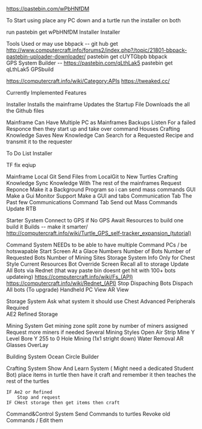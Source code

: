https://pastebin.com/wPbHNfDM

To Start using 
place any PC down 
and  a turtle
run the installer on both

run
    pastebin get wPbHNfDM Installer
    Installer


Tools Used or may use
bbpack -- git hub get http://www.computercraft.info/forums2/index.php?/topic/21801-bbpack-pastebin-uploader-downloader/
    pastebin get cUYTGbpb bbpack        
GPS System Builder --   https://pastebin.com/qLthLak5
    pastebin get qLthLak5 GPSbuild

https://computercraft.info/wiki/Category:APIs
https://tweaked.cc/

Currently Implemented Features

Installer
    Installs the mainframe
    Updates the Startup File
    Downloads the all the Github files

Mainframe
    Can Have Multiple PC as Mainframes
        Backups Listen For a failed Responce then they start up and take over command
    Houses Crafting Knowledge
        Saves New Knowledge
        Can Search for a Requested Recipe and transmit it to the requester


To Do List
Installer

TF
    fix eqiup

Mainframe
    Local Git
        Send Files from LocalGit to New Turtles
    Crafting Knowledge
        Sync Knowledge With The rest of the mainframes
    Request Reponce
        Make it a Background Program so i can send mass commands
    GUI
        Make a Gui
    Monitor Support
        Make a GUI and tabs
            Communication Tab
                The Past few Communications
            Command Tab
                Send out Mass Commands
                    Update
                    RTB

Starter System
    Connect to GPS
        if No GPS
            Await Resources to build one
            build it
    Builds  -- make it smarter/ http://computercraft.info/wiki/Turtle_GPS_self-tracker_expansion_(tutorial)

Command System
    NEEDs to be able to have multiple Command PCs / be hotswapable
    Start Screen
        At a Glace Numbers
            Number of Bots
            Number of Requested Bots
            Number of Mining Sites
        Storage System Info
            Only for Chest Style 
            Current Resources
        Bot Override Screen
            Recall all to storage
            Update All Bots via Rednet (that way paste bin doesnt get hit with 100+ bots updateing) https://computercraft.info/wiki/Fs_(API) https://computercraft.info/wiki/Rednet_(API)
            Stop Dispaching Bots
            Dispach All bots (To upgrade)
    Handheld PC View
    AR View

Storage System
    Ask what system it should use
        Chest
        Advanced Peripherals Required  
            AE2
            Refined Storage
            
Mining System
    Get mining zone
        split zone by number of miners assigned
        Request more miners if needed
    Several Mining Styles
        Open Air Strip Mine
        Y Level Bore
        Y 255 to 0 Hole Mining (1x1 stright down)
        Water Removal
    AR Glasses OverLay

Building System
    Ocean Circle Builder 

Crafting System
    Show And Learn System ( Might need a dedicated Student Bot)
        place items in turtle then have it craft and remember it
        then teaches the rest of the turtles    
    
    
    IF Ae2 or Refined 
        Stop and request 
    IF CHest storage then get items then craft

Command&Control System
    Send Commands to turtles
    Revoke old Commands / Edit them 


